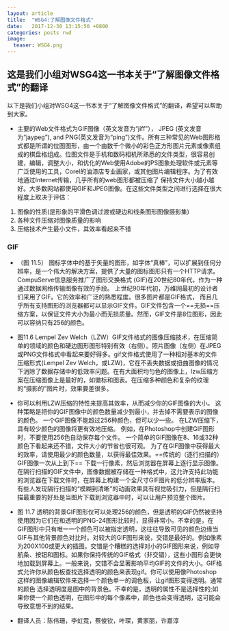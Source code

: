 ```yaml
---
layout: article
title:  "WSG4:了解图像文件格式"
date:   2017-12-30 13:15:50 +0800
categories: posts rwd
image:
  teaser: WSG4.png
---
```


## 这是我们小组对WSG4这一书本关于“了解图像文件格式”的翻译

以下是我们小组对WSG4这一书本关于“了解图像文件格式”的翻译，希望可以帮助到大家。

- 主要的Web文件格式为GIF图像（英文发音为“jiff”）， JPEG (英文发音为“jaypeg”), and PNG(英文发音为“ping”)文件。所有三种常见的Web图形格式都是所谓的位图图形，由一个由数千个微小的彩色正方形图片元素或像素组成的棋盘格组成。位图文件是手机和数码相机所熟悉的文件类型，很容易创建，编辑，调整大小，和优化的Web使用Adobe的PS图象处理软件或元素等广泛使用的工具，Corel的油漆店专业画家，或其他图片编辑程序。为了有效地通过Internet传输，几乎所有的web图形都被压缩了 保持文件大小越小越好。大多数网站都使用GIF和JPEG图像。在这些文件类型之间进行选择在很大程度上取决于评估：
1. 图像的性质(是形象的平滑色调过渡或硬边和线条图形图像摄影集)
2. 各种文件压缩对图像质量的影响
3. 压缩技术产生最小文件，其效率看起来不错



### GIF

- （图 11.5） 图标字体中的基于矢量的图形，如字体“真棒”，可以扩展到任何分辨率，是一个伟大的解决方案，提供了大量的图标图形只有一个HTTP请求。 CompuServe信息服务推广了图形交换格式 (GIF)在20世纪80年代，作为一种通过数据网络传输图像有效的手段。 上世纪90年代初，万维网最初的设计者们采用了GIF。它的效率和广泛的熟悉程度。很多图片都是GIF格式， 而且几乎所有支持图形的浏览器都可以显示GIF文件。GIF文件包含一个==无损==压缩方案，以保证文件大小为最小而无损质量。然而，GIF文件是8位图形，因此可以容纳只有256的颜色。

- 图11.6 Lempel Zev Welch（LZW）GIF文件格式的图像压缩技术，在压缩简单的领域的颜色和硬边图形图形特别有效（右侧）。照片图像（左侧）在JPEG或PNG文件格式中看起来要好得多。gif文件格式使用了一种相对基本的文件压缩形式(Lempel Zev Welch，或LZW)，它在不丢失数据或扭曲图像的情况下消除了数据存储中的低效率问题。在有大面积均匀色的图像上，lzw压缩方案在压缩图像上是最好的，如徽标和图表。在压缩多种颜色和复杂的纹理的“摄影的”图片时，效果要差很多。

- 你可以利用LZW压缩的特性来提高其效率，从而减少你的GIF图像的大小。 这种策略是把你的GIF图像中的颜色数量减少到最小，并去掉不需要表示的图像的颜色。 一个GIF图像不能超过256种颜色，但可以少一些。 在LZW压缩下，具有较少颜色的图像将更有效地压缩。 例如，在Photoshop中创建GIF图形时，不要使用256色自动保存每个文件。 一个简单的GIF图像在8、16或32种颜色下看起来还不错，文件大小的节省也很可观。 为了在GIF图像中获得最大的效率，请使用最少的颜色数量，以获得最佳效果。==传统的（逐行扫描的）GIF图像一次从上到下== 下载一行像素，然后浏览器在屏幕上逐行显示图像。 在隔行扫描的GIF文件中，图像数据被存储在一种格式中，这允许支持此功能的浏览器在下载文件时，在屏幕上构建一个全尺寸GIF图片的低分辨率版本。 有些人发现隔行扫描的“模糊到清晰”的动画效果具有视觉吸引力，但是隔行扫描最重要的好处是当图片下载到浏览器中时，可以让用户预览整个图片。

- 图 11.7 透明的背景GIF图形仅可以处理256的颜色，但是透明的GIF仍然被坚持使用因为它们在和透明的PNG-24图形比较时，显得非常小。不幸的是，在GIF图形中只有唯一一个颜色可以被指定透明，这往往导致可见的颜色边缘当GIF与其他背景颜色对比时。对较大的GIF图形来说，交错是最好的。例如像素为200X100或更大的插图。交错是个糟糕的选择对小的GIF图形来说，例如导航条、按钮和图标。如果你保持传统的GIF格式（非交错），这些小图形会更快地加载到屏幕上。一般来说，交错不会显著影响平均GIF的文件的大小。GIF格式允许你从颜色板查找选择透明的颜色来表现gif。你可以使用像Photoshop这样的图像编辑软件来选择一个颜色单一的调色板，让gif图形变得透明。通常的颜色 选择透明度是图中的背景色。不幸的是，透明的属性不是选择性的;如果你使一个颜色透明，在图形中的每个像素中，颜色也会变得透明，这可能会导致意想不到的结果。



- 翻译人员：陈伟珊，李虹霓，蔡俊钦，叶琛，黄家丽，许嘉淳

